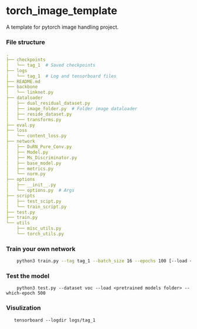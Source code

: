 # torch_image_template
A template for pytorch image handling project.

### File structure

```yaml
.
├── checkpoints
│   └── tag_1  # Saved checkpoints
├── logs
│   └── tag_1  # Log and tensorboard files
├── README.md
├── backbone
│   └── linknet.py
├── dataloader
│   ├── dual_residual_dataset.py
│   ├── image_folder.py  # Folder image dataloader
│   ├── reside_dataset.py
│   └── transforms.py
├── eval.py
├── loss
│   └── content_loss.py
├── network
│   ├── DuRN_Pure_Conv.py
│   ├── Model.py
│   ├── Ms_Discriminator.py
│   ├── base_model.py
│   ├── metrics.py
│   └── norm.py
├── options
│   ├── __init__.py
│   └── options.py  # Args
├── scripts
│   ├── test_scipt.py
│   └── train_script.py
├── test.py
├── train.py
└── utils
    ├── misc_utils.py
    └── torch_utils.py

```

### Train your own network
```bash
    python3 train.py --tag tag_1 --batch_size 16 --epochs 100 [--load <pretrained models folder> --which-epoch 500] --gpu_ids 0
```

### Test the model
```shell script
    python3 test.py --dataset voc --load <pretrained models folder> --which-epoch 500
```

### Visulization
```shell script
   tensorboard --logdir logs/tag_1
```

